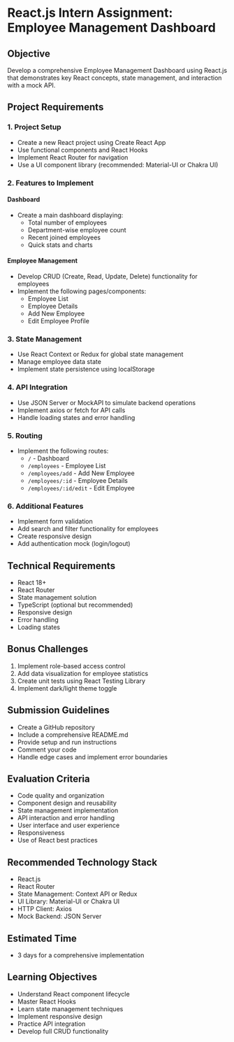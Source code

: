# React.js Intern Assignment: Employee Management Dashboard

## Objective
Develop a comprehensive Employee Management Dashboard using React.js that demonstrates key React concepts, state management, and interaction with a mock API.

## Project Requirements

### 1. Project Setup
- Create a new React project using Create React App
- Use functional components and React Hooks
- Implement React Router for navigation
- Use a UI component library (recommended: Material-UI or Chakra UI)

### 2. Features to Implement

#### Dashboard
- Create a main dashboard displaying:
  - Total number of employees
  - Department-wise employee count
  - Recent joined employees
  - Quick stats and charts

#### Employee Management
- Develop CRUD (Create, Read, Update, Delete) functionality for employees
- Implement the following pages/components:
  - Employee List
  - Employee Details
  - Add New Employee
  - Edit Employee Profile

### 3. State Management
- Use React Context or Redux for global state management
- Manage employee data state
- Implement state persistence using localStorage

### 4. API Integration
- Use JSON Server or MockAPI to simulate backend operations
- Implement axios or fetch for API calls
- Handle loading states and error handling

### 5. Routing
- Implement the following routes:
  - `/` - Dashboard
  - `/employees` - Employee List
  - `/employees/add` - Add New Employee
  - `/employees/:id` - Employee Details
  - `/employees/:id/edit` - Edit Employee

### 6. Additional Features
- Implement form validation
- Add search and filter functionality for employees
- Create responsive design
- Add authentication mock (login/logout)

## Technical Requirements
- React 18+
- React Router
- State management solution
- TypeScript (optional but recommended)
- Responsive design
- Error handling
- Loading states

## Bonus Challenges
1. Implement role-based access control
2. Add data visualization for employee statistics
3. Create unit tests using React Testing Library
4. Implement dark/light theme toggle

## Submission Guidelines
- Create a GitHub repository
- Include a comprehensive README.md
- Provide setup and run instructions
- Comment your code
- Handle edge cases and implement error boundaries

## Evaluation Criteria
- Code quality and organization
- Component design and reusability
- State management implementation
- API interaction and error handling
- User interface and user experience
- Responsiveness
- Use of React best practices

## Recommended Technology Stack
- React.js
- React Router
- State Management: Context API or Redux
- UI Library: Material-UI or Chakra UI
- HTTP Client: Axios
- Mock Backend: JSON Server

## Estimated Time
- 3 days for a comprehensive implementation

## Learning Objectives
- Understand React component lifecycle
- Master React Hooks
- Learn state management techniques
- Implement responsive design
- Practice API integration
- Develop full CRUD functionality
